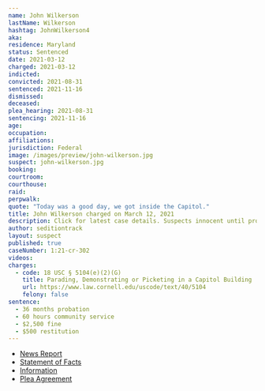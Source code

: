 ```yaml
---
name: John Wilkerson
lastName: Wilkerson
hashtag: JohnWilkerson4
aka:
residence: Maryland
status: Sentenced
date: 2021-03-12
charged: 2021-03-12
indicted:
convicted: 2021-08-31
sentenced: 2021-11-16
dismissed:
deceased:
plea_hearing: 2021-08-31
sentencing: 2021-11-16
age:
occupation:
affiliations:
jurisdiction: Federal
image: /images/preview/john-wilkerson.jpg
suspect: john-wilkerson.jpg
booking:
courtroom:
courthouse:
raid:
perpwalk:
quote: "Today was a good day, we got inside the Capitol."
title: John Wilkerson charged on March 12, 2021
description: Click for latest case details. Suspects innocent until proven guilty.
author: seditiontrack
layout: suspect
published: true
caseNumber: 1:21-cr-302
videos:
charges:
  - code: 18 USC § 5104(e)(2)(G)
    title: Parading, Demonstrating or Picketing in a Capitol Building
    url: https://www.law.cornell.edu/uscode/text/40/5104
    felony: false
sentence:
  - 36 months probation
  - 60 hours community service
  - $2,500 fine
  - $500 restitution
---
```


- [News Report](https://www.thechesapeaketoday.com/2021/04/18/capitol-riot-john-wilkerson-iv-charged-with-being-part-of-capitol-mob/)
- [Statement of Facts](https://www.justice.gov/usao-dc/case-multi-defendant/file/1430236/download)
- [Information](https://www.justice.gov/usao-dc/case-multi-defendant/file/1387501/download)
- [Plea Agreement](https://www.justice.gov/usao-dc/case-multi-defendant/file/1430241/download)
